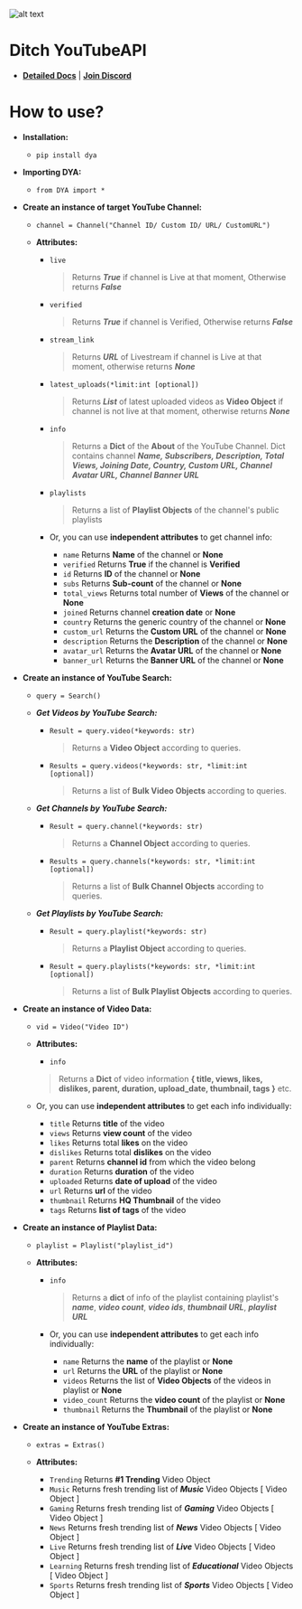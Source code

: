 ![alt text](https://raw.githubusercontent.com/jnsougata/Ditch-YouTubeAPI/main/additional/dya.jpg)
# Ditch YouTubeAPI             
    
 - [**Detailed Docs**](https://verified.gitbook.io/dya-py/) | **[Join Discord](https://discord.gg/YAFGAaMrTC)**
    
# How to use?         
 - **Installation:**     
    - `pip install dya`  
    
 - **Importing DYA:**     
    - `from DYA import *`   
   
 - **Create an instance of target YouTube Channel:**     
   - `channel = Channel("Channel ID/ Custom ID/ URL/ CustomURL") `    
            
   - **Attributes:**       
      - `live`      
           > Returns ***True*** if channel is Live at that moment, Otherwise returns ***False***
      - `verified`
      	   > Returns ***True*** if channel is Verified, Otherwise returns ***False*** 
                       
      - `stream_link`       
           > Returns ***URL*** of Livestream if channel is Live at that moment, otherwise returns ***None***    
                       
      - `latest_uploads(*limit:int [optional])`       
           > Returns ***List*** of latest uploaded videos as **Video Object** if channel is not live at that moment, otherwise returns ***None***  
      - `info`    
         > Returns a **Dict** of the **About** of the YouTube Channel. Dict contains channel ***Name, Subscribers, Description, Total Views, Joining Date, Country, Custom URL, Channel Avatar URL,  Channel Banner URL***    
            
      - `playlists`       
          > Returns a list of **Playlist Objects** of the channel's public playlists    
                 
      - Or, you can use **independent attributes** to get channel info:    
         - `name` Returns **Name** of the channel or **None**
         - `verified` Returns **True** if the channel is **Verified**
         - `id` Returns **ID** of the channel or **None**    
         - `subs` Returns **Sub-count** of the channel or **None**        
         - `total_views` Returns total number of **Views** of the channel or **None**           
         - `joined` Returns channel **creation date** or **None**       
         - `country` Returns the generic country of the channel or **None**      
         - `custom_url` Returns the **Custom URL** of the channel or **None**       
         - `description` Returns the **Description** of the channel or **None**       
         - `avatar_url` Returns the **Avatar URL** of the channel or **None**       
         - `banner_url` Returns the **Banner URL** of the channel or **None**   
 - **Create an instance of YouTube Search:**          
   - `query = Search()`    
	
    - ***Get Videos by YouTube Search:***       
       - `Result = query.video(*keywords: str)`   
		       
           > Returns a **Video Object** according to queries. 
			     
        - `Results = query.videos(*keywords: str, *limit:int [optional])`   
		        
           > Returns a list of **Bulk Video Objects** according to queries.    
           
    - ***Get Channels by YouTube Search:***    
       
       - `Result = query.channel(*keywords: str)`          
            > Returns a **Channel Object** according to queries.     
		  
        - `Results = query.channels(*keywords: str, *limit:int [optional])`          
	 
           > Returns a list of **Bulk Channel Objects** according to queries.    
           
    - ***Get Playlists by YouTube Search:***     
       - `Result = query.playlist(*keywords: str)`          
            > Returns a **Playlist Object** according to queries. 
		 
       - `Result = query.playlists(*keywords: str, *limit:int [optional])`
           > Returns a list of **Bulk Playlist Objects** according to queries. 
		 
 - **Create an instance of Video Data:**    
   - `vid = Video("Video ID")`    
    - **Attributes:**     
       - `info`     
        > Returns a **Dict** of video information **{ title, views, likes, dislikes, parent, duration, upload_date, thumbnail, tags }** etc.      
      
    - Or, you can use **independent attributes** to get each info individually:          
        - `title`  Returns **title** of the video          
        - `views`  Returns **view count** of the video          
        - `likes`  Returns total **likes** on the video          
        - `dislikes`  Returns total **dislikes** on the video          
        - `parent`  Returns **channel id** from which the video belong          
        - `duration`  Returns **duration** of the video          
        - `uploaded`  Returns **date of upload** of the video                   
        - `url` Returns **url** of the video    
        - `thumbnail`  Returns **HQ Thumbnail** of the video  
        - `tags`  Returns **list of tags** of the video       
 - **Create an instance of Playlist Data:**  
  
   - `playlist = Playlist("playlist_id")`
  
   - **Attributes:**
   
      - `info`   
         > Returns a **dict** of info of the playlist containing playlist's ***name***, ***video count***, ***video ids***, ***thumbnail URL***, ***playlist URL***  
			
      - Or, you can use **independent attributes** to get each info individually:  
        - `name`  Returns the **name** of the playlist or **None**  
        - `url`  Returns the **URL** of the playlist or **None**
        - `videos`  Returns the list of **Video Objects** of the videos in playlist or **None**
        - `video_count`  Returns the **video count** of the playlist or **None**  
        - `thumbnail`  Returns the **Thumbnail** of the playlist or **None**  
    
 - **Create an instance of YouTube Extras:**    
    - `extras = Extras()`    
      
    - **Attributes:**    
       - `Trending`  Returns **#1 Trending** Video Object    
       - `Music`  Returns fresh trending list of ***Music*** Video Objects [ Video Object ]    
       - `Gaming`  Returns fresh trending list of ***Gaming*** Video Objects [ Video Object ]    
       - `News`  Returns fresh trending list of ***News*** Video Objects [ Video Object ]    
       - `Live`  Returns fresh trending list of ***Live*** Video Objects [ Video Object ]    
       - `Learning`  Returns fresh trending list of ***Educational*** Video Objects [ Video Object ]    
       - `Sports`  Returns fresh trending list of ***Sports*** Video Objects [ Video Object ]

